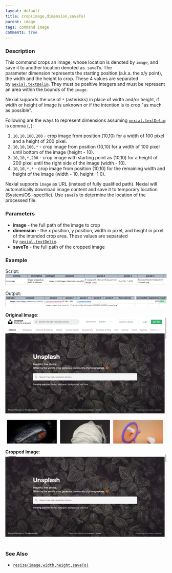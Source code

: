 ```yaml
---
layout: default
title: crop(image,dimension,saveTo)
parent: image
tags: command image
comments: true
---
```



### Description
This command crops an image, whose location is denoted by `image`, and save it to another location denoted as 
`saveTo`. The parameter dimension represents the starting position (a.k.a. the x/y point), the width and the height to 
crop. These 4 values are separated by [`nexial.textDelim`](../../systemvars/index#nexial.textDelim). They must be 
positive integers and must be represent an area within the bounds of the `image`.

Nexial supports the use of `*` (asterisks) in place of width and/or height, if width or height of image is unknown or 
if the intention is to crop "as much as possible".

Following are the ways to represent dimensions assuming [`nexial.textDelim`](../../systemvars/index#nexial.textDelim) 
is comma (`,`):
1. `10,10,100,200` - crop image from position (10,10) for a width of 100 pixel and a height of 200 pixel.
2. `10,10,100,*` - crop image from position (10,10) for a width of 100 pixel until bottom of the image (height - 10). 
3. `10,10,*,200` - crop image with starting point as (10,10) for a height of 200 pixel until the right side of the 
   image (width - 10).
4. `10,10,*,*` - crop image from position (10,10) for the remaining width and height of the image (width - 10, 
   height -1 0). 

Nexial supports `image` as URL (instead of fully qualified path). Nexial will automatically download image content and 
save it to temporary location (System/OS -specific). Use `saveTo` to determine the location of the processed file.


### Parameters
- **image** - the full path of the image to crop
- **dimension** - the x position, y position, width in pixel, and height in pixel of the intended crop area. 
  These values are separated by [`nexial.textDelim`](../../systemvars/index#nexial.textDelim).
- **saveTo** - the full path of the cropped image


### Example
Script:<br/>
![SCRIPT](image/crop_01.png)

Output:<br/>
![output](image/crop_02.png)

**Original Image**:<br/>
<img src="image/crop_03.png" style="border-radius:unset;box-shadow:none"/>
<br/>

**Cropped Image**:<br/>
<img src="image/crop_04.png" style="border-radius:unset;box-shadow:none"/>
<br/>


### See Also
- [`resize(image,width,height,saveTo)`](resize(image,width,height,saveTo))
